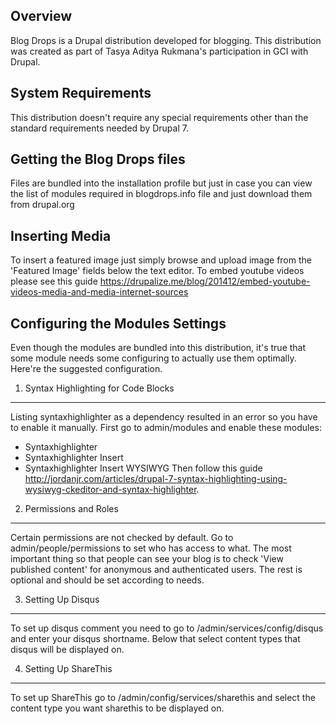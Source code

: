 Overview
--------
Blog Drops is a Drupal distribution developed for blogging. This distribution
was created as part of Tasya Aditya Rukmana's participation in GCI with
Drupal.

System Requirements
-------------------

This distribution doesn't require any special requirements other than the
standard requirements needed by Drupal 7.

Getting the Blog Drops files
----------------------------

Files are bundled into the installation profile but just in case you can view
the list of modules required in blogdrops.info file and just download them
from drupal.org

Inserting Media
---------------

To insert a featured image just simply browse and upload image from the 'Featured
Image' fields below the text editor. To embed youtube videos please see this guide
https://drupalize.me/blog/201412/embed-youtube-videos-media-and-media-internet-sources

Configuring the Modules Settings
--------------------------------

Even though the modules are bundled into this distribution, it's true that some
module needs some configuring to actually use them optimally. Here're the
suggested configuration.

1. Syntax Highlighting for Code Blocks
--------------------------------------
Listing syntaxhighlighter as a dependency resulted in an error so you have to enable
it manually. First go to admin/modules and enable these modules:
  - Syntaxhighlighter
  - Syntaxhighlighter Insert
  - Syntaxhighlighter Insert WYSIWYG
Then follow this guide http://jordanjr.com/articles/drupal-7-syntax-highlighting-using-wysiwyg-ckeditor-and-syntax-highlighter.

2. Permissions and Roles
------------------------

Certain permissions are not checked by default. Go to admin/people/permissions
to set who has access to what. The most important thing so that people can see your
blog is to check 'View published content' for anonymous and authenticated users. The
rest is optional and should be set according to needs.

3. Setting Up Disqus
--------------------

To set up disqus comment you need to go to /admin/services/config/disqus and enter
your disqus shortname. Below that select content types that disqus will be displayed on.

4. Setting Up ShareThis
-----------------------

To set up ShareThis go to /admin/config/services/sharethis and select the content type
you want sharethis to be displayed on.